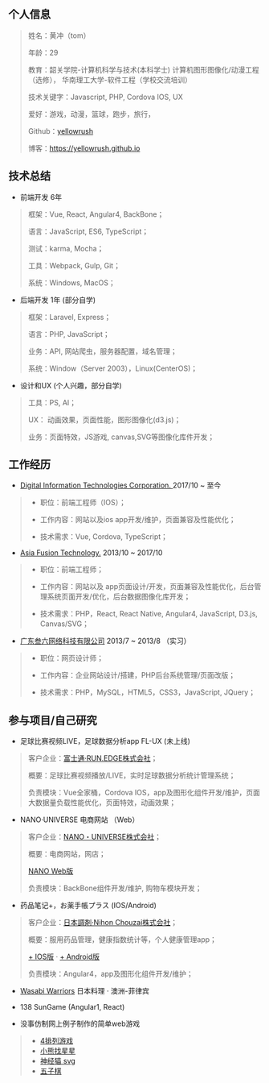 个人信息
---------
> 姓名：黄冲（tom）
>
> 年龄：29
>
> 教育：韶关学院-计算机科学与技术(本科学士) 计算机图形图像化/动漫工程（选修），
> 华南理工大学-软件工程（学校交流培训）
>
> 技术关键字：Javascript, PHP, Cordova IOS, UX
>
> 爱好：游戏，动漫，篮球，跑步，旅行，
>
> Github：[yellowrush]
>
> 博客：https://yellowrush.github.io

技术总结
---------
*   前端开发 6年
> 框架：Vue, React, Angular4, BackBone；
>
> 语言：JavaScript, ES6, TypeScript；
>
> 测试：karma, Mocha；
>
> 工具：Webpack, Gulp, Git；
>
> 系统：Windows, MacOS；


*   后端开发 1年 (部分自学)
> 框架：Laravel, Express；
>
> 语言：PHP, JavaScript；
>
> 业务：API, 网站爬虫，服务器配置，域名管理；
>
> 系统：Window（Server 2003），Linux(CenterOS)；


*   设计和UX (个人兴趣，部分自学)
> 工具：PS, AI；
>
> UX： 动画效果，页面性能，图形图像化(d3.js)；
>
> 业务：页面特效，JS游戏, canvas,SVG等图像化库件开发；


工作经历
---------

* [Digital Information Technologies Corporation. ]  2017/10 ~ 至今
> * 职位：前端工程师（IOS）；
>
> * 工作内容：网站以及ios app开发/维护，页面兼容及性能优化；
>
> * 技术需求：Vue, Cordova, TypeScript；




* [Asia Fusion Technology.]  2013/10 ~ 2017/10
> * 职位：前端工程师；
>
> * 工作内容：网站以及 app页面设计/开发，页面兼容及性能优化，后台管理系统页面开发/优化，后台数据图像化库开发；
>
> * 技术需求：PHP，React, React Native, Angular4, JavaScript, D3.js, Canvas/SVG；


* [广东叁六网络科技有限公司] 2013/7 ~ 2013/8 （实习）
> * 职位：网页设计师；
>
> * 工作内容：企业网站设计/搭建，PHP后台系统管理/页面改版；
>
> * 技术需求：PHP，MySQL，HTML5，CSS3，JavaScript, JQuery；



参与项目/自己研究
---------

* 足球比赛视频LIVE，足球数据分析app FL-UX (未上线)
> 客户企业：[富士通·RUN.EDGE株式会社]；
>
> 概要：足球比赛视频播放/LIVE，实时足球数据分析统计管理系统；
>
> 负责模块：Vue全家桶，Cordova IOS，app及图形化组件开发/维护，页面大数据量负载性能优化，页面特效，动画效果；

* NANO·UNIVERSE 电商网站 （Web）
> 客户企业：[NANO・UNIVERSE株式会社]；
>
> 概要：电商网站，网店；
>
> [NANO Web版]
>
> 负责模块：BackBone组件开发/维护, 购物车模块开发；

* 药品笔记+，お薬手帳プラス (IOS/Android)
> 客户企业：[日本調剤·Nihon Chouzai株式会社]；
>
> 概要：服用药品管理，健康指数统计等，个人健康管理app；
>
> [+ IOS版] · [+ Android版]
>
> 负责模块：Angular4，app及图形化组件开发/维护；

* [Wasabi Warriors] 日本料理 · 澳洲-菲律宾
* 138 SunGame (Angular1, React)

* 没事仿制网上例子制作的简单web游戏
> * [4排列游戏]
> * [小熊找星星]
> * [神经猫 svg]
> * [五子棋]



[yellowrush]: https://github.com/yellowrush
[Digital Information Technologies Corporation. ]: https://www.ditgroup.jp/english/
[Asia Fusion Technology.]: http://www.afusion.com
[广东叁六网络科技有限公司]: http://www.36net.com
[富士通·RUN.EDGE株式会社]: https://www.run-edge.com
[NANO・UNIVERSE株式会社]: https://store.nanouniverse.jp
[NANO Web版]: https://store.nanouniverse.jp
[日本調剤·Nihon Chouzai株式会社]: https://www.nicho.co.jp
[+ IOS版]: https://itunes.apple.com/jp/app/id947740067
[+ Android版]: https://play.google.com/store/apps/details?id=jp.co.nicho.jpokusuri
[Wasabi Warriors]: http://wasabiwarriors.com.au/
[4排列游戏]: https://yellowrush.github.io/yellowrush/game/alignUp/
[小熊找星星]: https://yellowrush.github.io/yellowrush/game/dragUp/
[神经猫 svg]: https://yellowrush.github.io/yellowrush/game/catUp/
[五子棋]: https://yellowrush.github.io/yellowrush/game/lineUp/
